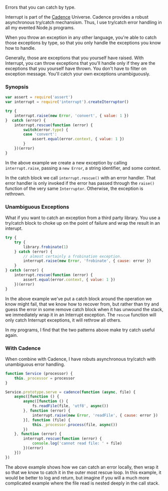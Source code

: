Errors that you can catch by type.

Interrupt is part of the [Cadence](https://github.com/bigeasy/cadence) Universe.
Cadence provides a robust asynchronous try/catch mechansism. Thus, I use
try/catch error handling in all my evented Node.js programs.

When you throw an exception in any other language, you're able to catch those
exceptions by type, so that you only handle the exceptions you know how to
handle.

Generally, those are exceptions that you yourself have raised. With Interrupt,
you can throw exceptions that you'll handle only if they are the exceptions that
you yourself have thrown. You don't have to filter on exception message. You'll
catch your own exceptions unambiguously.

### Synopsis

```javascript
var assert = require('assert')
var interrupt = require('interrupt').createIterruptor()

try {
    interrupt.raise(new Error, 'convert', { value: 1 })
}  catch (error) {
    interrupt.rescue(function (error) {
        switch(error.type) {
        case 'convert':
            assert.equal(error.context, { value: 1 })
        }
    })(error)
}
```

In the above example we create a new exception by calling `interrupt.raise`,
passing a `new Error`, a string identifier, and some context.

In the catch block we call `interrupt.rescue()` with an error handler. That
error handler is only invoked if the error has passed through the
`raise()` function of the very same `Interruptor`. Otherwise, the exception is
rethrown.

### Unambiguous Exceptions

What if you want to catch an exception from a third party library. You use a
try/catch block to choke up on the point of failure and wrap the result in an
interupt.

```javascript
try {
    try {
        library.frobinate(1)
    } catch (error) {
        // almost certainly a frobination exception.
        interrupt.raise(new Error, 'frobinate', { cause: error })
    }
} catch (error) {
    interrupt.rescue(function (error) {
        assert.equal(error.context, { value: 1 })
    })(error)
}
```

In the above example we've put a catch block around the operation we know might
fail, that we know how to recover from, but rather than try and guess the error
in some remove catch block when it has unwound the stack, we immediately wrap it
in an Interrupt exception. The `rescue` function will only catch Interrupt
exceptions, it will rethrow all others.

In my programs, I find that the two patterns above make try catch useful again.

### With Cadence

When combine with Cadence, I have robuts asynchronous try/catch with unambiguous
error handling.

```javascript
function Service (processor) {
    this._processor = processor
}

Service.prototype.serve = cadence(function (async, file) {
    async([function () {
        async([function () {
            fs.readFile(file, 'utf8', async())
        }, function (error) {
            interrupt.raise(new Error, 'readFile', { cause: error })
        }], function (file) {
            this._processor.process(file, async())
        })
    }, function (error) {
        interrupt.rescue(function (error) {
            console.log('cannot read file: ' + file)
        })(error)
    }])
})
```

The above example shows how we can catch an error locally, then wrap it so that
we know to catch it in the outer most rescue loop. In this example, it would be
better to log and return, but imagine if you will a much more complicated
example where the file read is nested deeply in the call stack.
